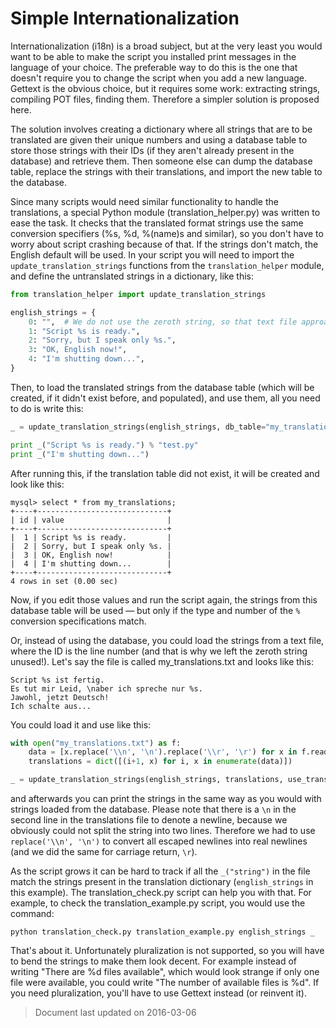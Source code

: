 Simple Internationalization
===========================

Internationalization (i18n) is a broad subject, but at the very least you would want to be able to make the script you installed print messages in the language of your choice. The preferable way to do this is the one that doesn't require you to change the script when you add a new language. Gettext is the obvious choice, but it requires some work: extracting strings, compiling POT files, finding them. Therefore a simpler solution is proposed here.

The solution involves creating a dictionary where all strings that are to be translated are given their unique numbers and using a database table to store those strings with their IDs (if they aren't already present in the database) and retrieve them. Then someone else can dump the database table, replace the strings with their translations, and import the new table to the database.

Since many scripts would need similar functionality to handle the translations, a special Python module (translation_helper.py) was written to ease the task. It checks that the translated format strings use the same conversion specifiers (%s, %d, %(name)s and similar), so you don't have to worry about script crashing because of that. If the strings don't match, the English default will be used. In your script you will need to import the `update_translation_strings` functions from the `translation_helper` module, and define the untranslated strings in a dictionary, like this:

```py
from translation_helper import update_translation_strings

english_strings = {
    0: "",  # We do not use the zeroth string, so that text file approach also works
    1: "Script %s is ready.",
    2: "Sorry, but I speak only %s.",
    3: "OK, English now!",
    4: "I'm shutting down...",
}
```

Then, to load the translated strings from the database table (which will be created, if it didn't exist before, and populated), and use them, all you need to do is write this:

```py
_ = update_translation_strings(english_strings, db_table="my_translations")

print _("Script %s is ready.") % "test.py"
print _("I'm shutting down...")
```

After running this, if the translation table did not exist, it will be created and look like this:

    mysql> select * from my_translations;
    +----+-----------------------------+
    | id | value                       |
    +----+-----------------------------+
    |  1 | Script %s is ready.         |
    |  2 | Sorry, but I speak only %s. |
    |  3 | OK, English now!            |
    |  4 | I'm shutting down...        |
    +----+-----------------------------+
    4 rows in set (0.00 sec)

Now, if you edit those values and run the script again, the strings from this database table will be used — but only if the type and number of the `%` conversion specifications match.

Or, instead of using the database, you could load the strings from a text file, where the ID is the line number (and that is why we left the zeroth string unused!). Let's say the file is called my_translations.txt and looks like this:

    Script %s ist fertig.
    Es tut mir Leid, \naber ich spreche nur %s.
    Jawohl, jetzt Deutsch!
    Ich schalte aus...

You could load it and use like this:

```py
with open("my_translations.txt") as f:
    data = [x.replace('\\n', '\n').replace('\\r', '\r') for x in f.readlines()]
    translations = dict([(i+1, x) for i, x in enumerate(data)])

_ = update_translation_strings(english_strings, translations, use_translated=True)
```

and afterwards you can print the strings in the same way as you would with strings loaded from the database. Please note that there is a `\n` in the second line in the translations file to denote a newline, because we obviously could not split the string into two lines. Therefore we had to use `replace('\\n', '\n')` to convert all escaped newlines into real newlines (and we did the same for carriage return, `\r`).

As the script grows it can be hard to track if all the `_("string")` in the file match the strings present in the translation dictionary (`english_strings` in this example). The translation_check.py script can help you with that. For example, to check the translation_example.py script, you would use the command:

    python translation_check.py translation_example.py english_strings _

That's about it. Unfortunately pluralization is not supported, so you will have to bend the strings to make them look decent. For example instead of writing "There are %d files available", which would look strange if only one file were available, you could write "The number of available files is %d". If you need pluralization, you'll have to use Gettext instead (or reinvent it).


> Document last updated on 2016-03-06

